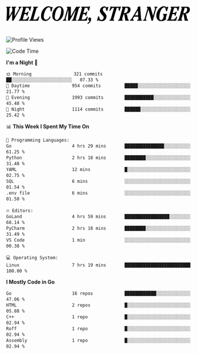 <div>
  <picture>
    <source media="(prefers-color-scheme: dark)" srcset="./headers/welcome_white.png">
    <img alt="WELCOME, STRANGER" src="./headers/welcome.png" width="500">
  </picture>
</div>

<br>

![Profile Views](https://komarev.com/ghpvc/?username=darleet&color=blue)

<!--START_SECTION:waka-->
![Code Time](http://img.shields.io/badge/Code%20Time-766%20hrs%2012%20mins-blue)

**I'm a Night 🦉** 

```text
🌞 Morning                321 commits         ██░░░░░░░░░░░░░░░░░░░░░░░   07.33 % 
🌆 Daytime                954 commits         █████░░░░░░░░░░░░░░░░░░░░   21.77 % 
🌃 Evening                1993 commits        ███████████░░░░░░░░░░░░░░   45.48 % 
🌙 Night                  1114 commits        ██████░░░░░░░░░░░░░░░░░░░   25.42 % 
```


📊 **This Week I Spent My Time On** 

```text
💬 Programming Languages: 
Go                       4 hrs 29 mins       ███████████████░░░░░░░░░░   61.25 % 
Python                   2 hrs 18 mins       ████████░░░░░░░░░░░░░░░░░   31.48 % 
YAML                     12 mins             █░░░░░░░░░░░░░░░░░░░░░░░░   02.75 % 
SQL                      6 mins              ░░░░░░░░░░░░░░░░░░░░░░░░░   01.54 % 
.env file                6 mins              ░░░░░░░░░░░░░░░░░░░░░░░░░   01.50 % 

🔥 Editors: 
GoLand                   4 hrs 59 mins       █████████████████░░░░░░░░   68.14 % 
PyCharm                  2 hrs 18 mins       ████████░░░░░░░░░░░░░░░░░   31.49 % 
VS Code                  1 min               ░░░░░░░░░░░░░░░░░░░░░░░░░   00.38 % 

💻 Operating System: 
Linux                    7 hrs 19 mins       █████████████████████████   100.00 % 
```

**I Mostly Code in Go** 

```text
Go                       16 repos            ████████████░░░░░░░░░░░░░   47.06 % 
HTML                     2 repos             █░░░░░░░░░░░░░░░░░░░░░░░░   05.88 % 
C++                      1 repo              █░░░░░░░░░░░░░░░░░░░░░░░░   02.94 % 
Roff                     1 repo              █░░░░░░░░░░░░░░░░░░░░░░░░   02.94 % 
Assembly                 1 repo              █░░░░░░░░░░░░░░░░░░░░░░░░   02.94 % 
```




<!--END_SECTION:waka-->

